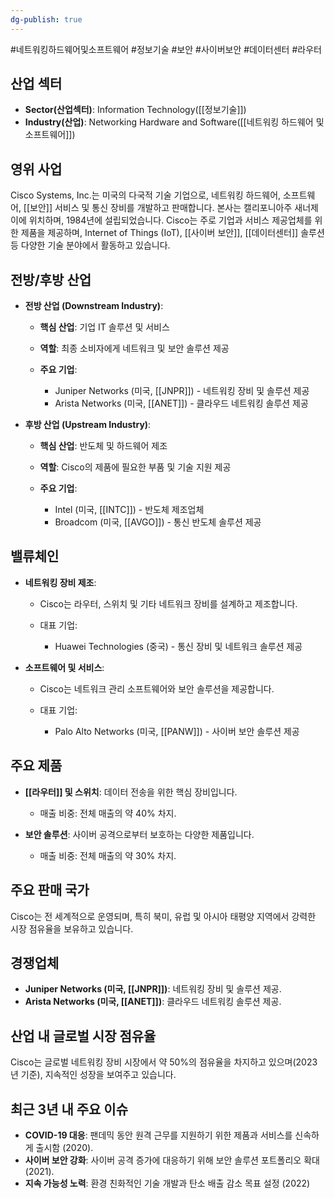 ```yaml
---
dg-publish: true
---
```

#네트워킹하드웨어및소프트웨어 #정보기술 #보안 #사이버보안 #데이터센터 #라우터 


## 산업 섹터

- **Sector(산업섹터)**: Information Technology([[정보기술]])
- **Industry(산업)**: Networking Hardware and Software([[네트워킹 하드웨어 및 소프트웨어]])

## 영위 사업

Cisco Systems, Inc.는 미국의 다국적 기술 기업으로, 네트워킹 하드웨어, 소프트웨어, [[보안]] 서비스 및 통신 장비를 개발하고 판매합니다. 본사는 캘리포니아주 새너제이에 위치하며, 1984년에 설립되었습니다. Cisco는 주로 기업과 서비스 제공업체를 위한 제품을 제공하며, Internet of Things (IoT), [[사이버 보안]], [[데이터센터]] 솔루션 등 다양한 기술 분야에서 활동하고 있습니다.

## 전방/후방 산업

- **전방 산업 (Downstream Industry)**:
    
    - **핵심 산업**: 기업 IT 솔루션 및 서비스
    - **역할**: 최종 소비자에게 네트워크 및 보안 솔루션 제공
    - **주요 기업**:
        
        - Juniper Networks (미국, [[JNPR]]) - 네트워킹 장비 및 솔루션 제공
        - Arista Networks (미국, [[ANET]]) - 클라우드 네트워킹 솔루션 제공
        
    
- **후방 산업 (Upstream Industry)**:
    
    - **핵심 산업**: 반도체 및 하드웨어 제조
    - **역할**: Cisco의 제품에 필요한 부품 및 기술 지원 제공
    - **주요 기업**:
        
        - Intel (미국, [[INTC]]) - 반도체 제조업체
        - Broadcom (미국, [[AVGO]]) - 통신 반도체 솔루션 제공
        
    

## 밸류체인

- **네트워킹 장비 제조**:
    
    - Cisco는 라우터, 스위치 및 기타 네트워크 장비를 설계하고 제조합니다.
    - 대표 기업:
        
        - Huawei Technologies (중국) - 통신 장비 및 네트워크 솔루션 제공
        
    
- **소프트웨어 및 서비스**:
    
    - Cisco는 네트워크 관리 소프트웨어와 보안 솔루션을 제공합니다.
    - 대표 기업:
        
        - Palo Alto Networks (미국, [[PANW]]) - 사이버 보안 솔루션 제공
        
    

## 주요 제품

- **[[라우터]] 및 스위치**: 데이터 전송을 위한 핵심 장비입니다.
    
    - 매출 비중: 전체 매출의 약 40% 차지.
    
- **보안 솔루션**: 사이버 공격으로부터 보호하는 다양한 제품입니다.
    
    - 매출 비중: 전체 매출의 약 30% 차지.
    

## 주요 판매 국가

Cisco는 전 세계적으로 운영되며, 특히 북미, 유럽 및 아시아 태평양 지역에서 강력한 시장 점유율을 보유하고 있습니다.

## 경쟁업체

- **Juniper Networks (미국, [[JNPR]])**: 네트워킹 장비 및 솔루션 제공.
- **Arista Networks (미국, [[ANET]])**: 클라우드 네트워킹 솔루션 제공.

## 산업 내 글로벌 시장 점유율

Cisco는 글로벌 네트워킹 장비 시장에서 약 50%의 점유율을 차지하고 있으며(2023년 기준), 지속적인 성장을 보여주고 있습니다.

## 최근 3년 내 주요 이슈

- **COVID-19 대응**: 팬데믹 동안 원격 근무를 지원하기 위한 제품과 서비스를 신속하게 출시함 (2020).
- **사이버 보안 강화**: 사이버 공격 증가에 대응하기 위해 보안 솔루션 포트폴리오 확대 (2021).
- **지속 가능성 노력**: 환경 친화적인 기술 개발과 탄소 배출 감소 목표 설정 (2022)